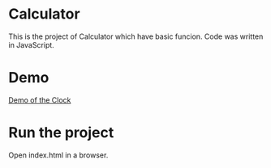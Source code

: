 # Calculator

This is the project of Calculator which have basic funcion. Code was written in JavaScript.


# Demo

[Demo of the Clock](https://firstbasiccalculator.netlify.app/)

# Run the project

Open index.html in a browser.

